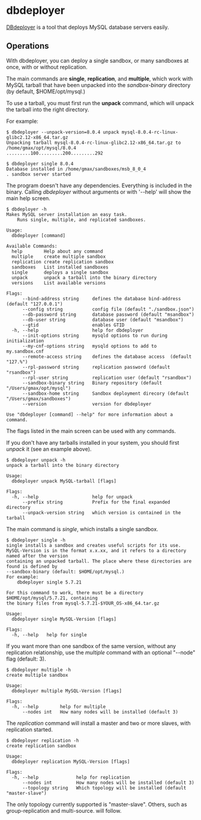 # dbdeployer

[DBdeployer](https://github.com/datacharmer/dbdeployer) is a tool that deploys MySQL database servers easily.


## Operations

With dbdeployer, you can deploy a single sandbox, or many sandboxes  at once, with or without replication.

The main commands are **single**, **replication**, and **multiple**, which work with MySQL tarball that have been unpacked into the _sandbox-binary_ directory (by default, $HOME/opt/mysql.)

To use a tarball, you must first run the **unpack** command, which will unpack the tarball into the right directory.

For example:

    $ dbdeployer --unpack-version=8.0.4 unpack mysql-8.0.4-rc-linux-glibc2.12-x86_64.tar.gz
    Unpacking tarball mysql-8.0.4-rc-linux-glibc2.12-x86_64.tar.gz to /home/gmax/opt/mysql/8.0.4
    .........100.........200.........292

    $ dbdeployer single 8.0.4
    Database installed in /home/gmax/sandboxes/msb_8_0_4
    . sandbox server started


The program doesn't have any dependencies. Everything is included in the binary. Calling *dbdeployer* without arguments or with '--help' will show the main help screen.

    $ dbdeployer -h
    Makes MySQL server installation an easy task.
        Runs single, multiple, and replicated sandboxes.

    Usage:
      dbdeployer [command]

    Available Commands:
      help        Help about any command
      multiple    create multiple sandbox
      replication create replication sandbox
      sandboxes   List installed sandboxes
      single      deploys a single sandbox
      unpack      unpack a tarball into the binary directory
      versions    List available versions

    Flags:
          --bind-address string     defines the database bind-address  (default "127.0.0.1")
          --config string           config file (default "./sandbox.json")
          --db-password string      database password (default "msandbox")
          --db-user string          database user (default "msandbox")
          --gtid                    enables GTID
      -h, --help                    help for dbdeployer
          --init-options string     mysqld options to run during initialization
          --my-cnf-options string   mysqld options to add to my.sandbox.cnf
          --remote-access string    defines the database access  (default "127.%")
          --rpl-password string     replication password (default "rsandbox")
          --rpl-user string         replication user (default "rsandbox")
          --sandbox-binary string   Binary repository (default "/Users/gmax/opt/mysql")
          --sandbox-home string     Sandbox deployment direcory (default "/Users/gmax/sandboxes")
          --version                 version for dbdeployer

    Use "dbdeployer [command] --help" for more information about a command.

The flags listed in the main screen can be used with any commands.

If you don't have any tarballs installed in your system, you should first *unpack* it (see an example above).

	$ dbdeployer unpack -h
	unpack a tarball into the binary directory

	Usage:
	  dbdeployer unpack MySQL-tarball [flags]

	Flags:
	  -h, --help                    help for unpack
		  --prefix string           Prefix for the final expanded directory
		  --unpack-version string   which version is contained in the tarball

The main command is *single*, which installs a single sandbox.

	$ dbdeployer single -h
	single installs a sandbox and creates useful scripts for its use.
	MySQL-Version is in the format x.x.xx, and it refers to a directory named after the version
	containing an unpacked tarball. The place where these directories are found is defined by
	--sandbox-binary (default: $HOME/opt/mysql.)
	For example:
		dbdeployer single 5.7.21

	For this command to work, there must be a directory $HOME/opt/mysql/5.7.21, containing
	the binary files from mysql-5.7.21-$YOUR_OS-x86_64.tar.gz

	Usage:
	  dbdeployer single MySQL-Version [flags]

	Flags:
	  -h, --help   help for single

If you want more than one sandbox of the same version, without any replication relationship, use the *multiple* command with an optional "--node" flag (default: 3).

	$ dbdeployer multiple -h
	create multiple sandbox

	Usage:
	  dbdeployer multiple MySQL-Version [flags]

	Flags:
	  -h, --help        help for multiple
		  --nodes int   How many nodes will be installed (default 3)

The *replication* command will install a master and two or more slaves, with replication started.

	$ dbdeployer replication -h
	create replication sandbox

	Usage:
	  dbdeployer replication MySQL-Version [flags]

	Flags:
	  -h, --help              help for replication
		  --nodes int         How many nodes will be installed (default 3)
		  --topology string   Which topology will be installed (default "master-slave")

The only topology currently supported is "master-slave". Others, such as group-replication and multi-source. will follow.
